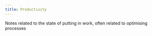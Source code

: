 ```yaml
---
title: Productivity
---
```

Notes related to the state of putting in work, often related to optimising processes